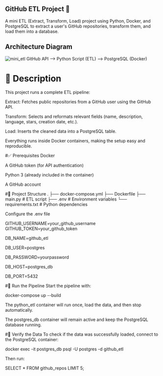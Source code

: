 ## GitHub ETL Project 🚀
A mini ETL (Extract, Transform, Load) project using Python, Docker, and PostgreSQL to extract a user's GitHub repositories, transform them, and load them into a database.
## Architecture Diagram
![mini_etl](https://github.com/user-attachments/assets/9ce0c249-ba1d-47b2-b5e7-d285bcca6877)
GitHub API --> Python Script (ETL) --> PostgreSQL (Docker)
# 📝 Description
This project runs a complete ETL pipeline:

Extract: Fetches public repositories from a GitHub user using the GitHub API.

Transform: Selects and reformats relevant fields (name, description, language, stars, creation date, etc.).

Load: Inserts the cleaned data into a PostgreSQL table.

Everything runs inside Docker containers, making the setup easy and reproducible.


#✅ Prerequisites
Docker

A GitHub token (for API authentication)

Python 3 (already included in the container)

A GitHub account

#📁 Project Structure
.
├── docker-compose.yml
├── Dockerfile
├── main.py              # ETL script
├── .env                 # Environment variables
└── requirements.txt     # Python dependencies

Configure the .env file

GITHUB_USERNAME=your_github_username
GITHUB_TOKEN=your_github_token

DB_NAME=github_etl

DB_USER=postgres

DB_PASSWORD=yourpassword

DB_HOST=postgres_db

DB_PORT=5432

#🚀 Run the Pipeline
Start the pipeline with:


docker-compose up --build

The python_etl container will run once, load the data, and then stop automatically.

The postgres_db container will remain active and keep the PostgreSQL database running.

#🔎 Verify the Data
To check if the data was successfully loaded, connect to the PostgreSQL container:

docker exec -it postgres_db psql -U postgres -d github_etl

Then run:

SELECT * FROM github_repos LIMIT 5;
